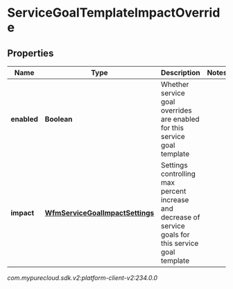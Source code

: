 # ServiceGoalTemplateImpactOverride


## Properties

| Name | Type | Description | Notes |
| ------------ | ------------- | ------------- | ------------- |
| **enabled** | **Boolean** | Whether service goal overrides are enabled for this service goal template |  |
| **impact** | [**WfmServiceGoalImpactSettings**](WfmServiceGoalImpactSettings) | Settings controlling max percent increase and decrease of service goals for this service goal template |  |




_com.mypurecloud.sdk.v2:platform-client-v2:234.0.0_
